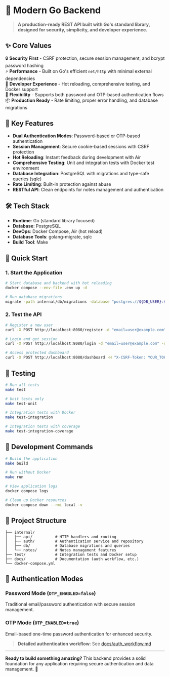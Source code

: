 # 🚀 Modern Go Backend

> **A production-ready REST API built with Go's standard library, designed for security, simplicity, and developer experience.**

## ✨ Core Values

🔒 **Security First** - CSRF protection, secure session management, and bcrypt password hashing  
⚡ **Performance** - Built on Go's efficient `net/http` with minimal external dependencies  
🔧 **Developer Experience** - Hot reloading, comprehensive testing, and Docker support  
🎯 **Flexibility** - Supports both password and OTP-based authentication flows  
📦 **Production Ready** - Rate limiting, proper error handling, and database migrations  

## 🎯 Key Features

- **Dual Authentication Modes**: Password-based or OTP-based authentication
- **Session Management**: Secure cookie-based sessions with CSRF protection
- **Hot Reloading**: Instant feedback during development with Air
- **Comprehensive Testing**: Unit and integration tests with Docker test environment
- **Database Integration**: PostgreSQL with migrations and type-safe queries (sqlc)
- **Rate Limiting**: Built-in protection against abuse
- **RESTful API**: Clean endpoints for notes management and authentication

## 🛠 Tech Stack

- **Runtime**: Go (standard library focused)
- **Database**: PostgreSQL
- **DevOps**: Docker Compose, Air (hot reload)
- **Database Tools**: golang-migrate, sqlc
- **Build Tool**: Make

## 🚀 Quick Start

### 1. Start the Application
```bash
# Start database and backend with hot reloading
docker compose --env-file .env up -d

# Run database migrations
migrate -path internal/db/migrations -database "postgres://${DB_USER}:${DB_PASSWORD}@localhost:5432/${DB_NAME}?sslmode=disable" up
```

### 2. Test the API
```bash
# Register a new user
curl -X POST http://localhost:8080/register -d "email=user@example.com" -d "password=mypassword123"

# Login and get session
curl -X POST http://localhost:8080/login -d "email=user@example.com" -d "password=mypassword123" -c cookies.txt

# Access protected dashboard
curl -X POST http://localhost:8080/dashboard -H "X-CSRF-Token: YOUR_TOKEN" -b cookies.txt
```

## 🧪 Testing

```bash
# Run all tests
make test

# Unit tests only
make test-unit

# Integration tests with Docker
make test-integration

# Integration tests with coverage
make test-integration-coverage
```

## 🔧 Development Commands

```bash
# Build the application
make build

# Run without Docker
make run

# View application logs
docker compose logs

# Clean up Docker resources
docker compose down --rmi local -v
```

## 📁 Project Structure

```
├── internal/
│   ├── api/          # HTTP handlers and routing
│   ├── auth/         # Authentication service and repository
│   ├── db/           # Database migrations and queries
│   └── notes/        # Notes management features
├── test/             # Integration tests and Docker setup
├── docs/             # Documentation (auth workflow, etc.)
└── docker-compose.yml
```

## 🔐 Authentication Modes

### Password Mode (`OTP_ENABLED=false`)
Traditional email/password authentication with secure session management.

### OTP Mode (`OTP_ENABLED=true`)
Email-based one-time password authentication for enhanced security.

> **Detailed authentication workflow**: See [docs/auth_workflow.md](./docs/auth_workflow.md)

---

**Ready to build something amazing?** This backend provides a solid foundation for any application requiring secure authentication and data management. 🎉
